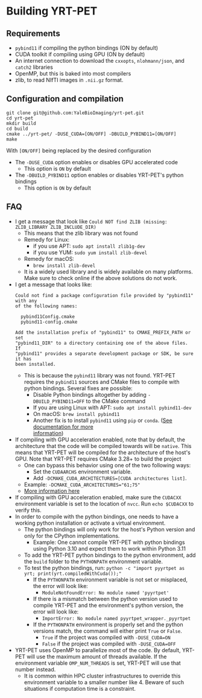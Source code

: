 # Building YRT-PET

## Requirements

- `pybind11` if compiling the python bindings (ON by default)
- CUDA toolkit if compiling using GPU (ON by default)
- An internet connection to download the `cxxopts`, `nlohmann/json`,
  and `catch2` libraries
- OpenMP, but this is baked into most compilers
- zlib, to read NIfTI images in `.nii.gz` format.

## Configuration and compilation

`git clone git@github.com:YaleBioImaging/yrt-pet.git`\
`cd yrt-pet`\
`mkdir build`\
`cd build`\
`cmake ../yrt-pet/ -DUSE_CUDA=[ON/OFF] -DBUILD_PYBIND11=[ON/OFF]`\
`make`

With `[ON/OFF]` being replaced by the desired configuration

- The `-DUSE_CUDA` option enables or disables GPU accelerated code
    - This option is `ON` by default
- The `-DBUILD_PYBIND11` option enables or disables YRT-PET's python bindings
    - This option is `ON` by default

## FAQ

- I get a message that look like
  ``Could NOT find ZLIB (missing: ZLIB_LIBRARY ZLIB_INCLUDE_DIR)``
    - This means that the zlib library was not found
    - Remedy for Linux:
        - if you use APT: `sudo apt install zlib1g-dev`
        - if you use YUM: `sudo yum install zlib-devel`
    - Remedy for macOS:
        - `brew install zlib-devel`
    - It is a widely used library and is widely available on many platforms.
      Make sure to check online if the above solutions do not work.
- I get a message that looks like:
  ```
  Could not find a package configuration file provided by "pybind11" with any
  of the following names:

    pybind11Config.cmake
    pybind11-config.cmake

  Add the installation prefix of "pybind11" to CMAKE_PREFIX_PATH or set
  "pybind11_DIR" to a directory containing one of the above files.  If
  "pybind11" provides a separate development package or SDK, be sure it has
  been installed.
  ```
    - This is because the `pybind11` library was not found. YRT-PET requires the
      `pybind11` sources and CMake files to compile with python bindings.
      Several fixes are possible:
        - Disable Python bindings altogether by adding `-DBUILD_PYBIND11=OFF` to
          the CMake command
        - If you are using Linux with APT: ``sudo apt install pybind11-dev``
        - On macOS: `brew install pybind11`
        - Another fix is to install `pybind11` using `pip` or `conda`.
          ([See documentation for more\
          information](https://pybind11.readthedocs.io/en/stable/installing.html))
- If compiling with GPU acceleration enabled, note that by default, the
  architecture
  that the code will be compiled towards will be `native`. This means that
  YRT-PET will be compiled for the architecture of the host's GPU. Note that
  YRT-PET requires CMake 3.28+ to build the project
    - One can bypass this behavior using one of the two following ways:
        - Set the `CUDAARCHS` environment variable.
        - Add `-DCMAKE_CUDA_ARCHITECTURES=[CUDA architectures list]`.
    - Example: `-DCMAKE_CUDA_ARCHITECTURES="61;75"`
    - [More information here](https://cmake.org/cmake/help/latest/prop_tgt/CUDA_ARCHITECTURES.html)
- If compiling with GPU acceleration enabled, make sure the `CUDACXX`
  environment variable
  is set to the location of `nvcc`. Run `echo $CUDACXX` to verify this.
- In order to compile with the python bindings, one needs to have a working
  python installation or activate a virtual environment.
    - The python bindings will only work for the host's Python version and only
      for the CPython implementations.
        - Example: One cannot compile YRT-PET with python bindings using Python
          3.10 and expect them to work within Python 3.11
    - To add the YRT-PET python bindings to the python environment, add
      the `build` folder to the `PYTHONPATH` environment variable.
    - To test the python bindings,
      run: `python -c "import pyyrtpet as yrt; print(yrt.compiledWithCuda());"`
        - If the `PYTHONPATH` environment variable is not set or misplaced,
          the error will look like:
            - `ModuleNotFoundError: No module named 'pyyrtpet'`
        - If there is a mismatch between the python version used to compile
          YRT-PET and the environment's python version, the error will look
          like:
            - `ImportError: No module named pyyrtpet_wrapper._pyyrtpet`
        - If the `PYTHONPATH` environment is properly set and the python
          versions match, the command will either print `True` or `False`.
            - `True` if the project was compiled with `-DUSE_CUDA=ON`
            - `False` if the project was compiled with `-DUSE_CUDA=OFF`
- YRT-PET uses OpenMP to parallelize most of the code. By default,
  YRT-PET will use the maximum amount of threads available. If the environment
  variable `OMP_NUM_THREADS` is set, YRT-PET will use that number instead.
    - It is common within HPC cluster infrastructures to override this
      environment variable to a smaller number like 4. Beware of such situations
      if computation time is a constraint.

